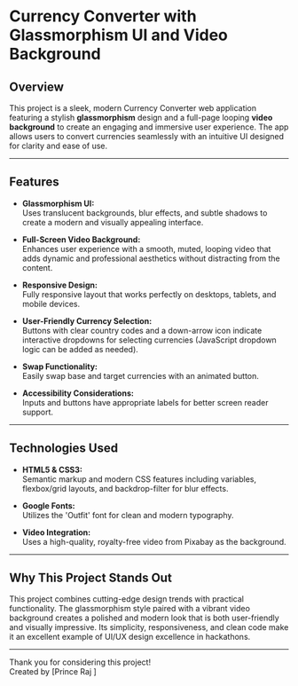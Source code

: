 # Currency Converter with Glassmorphism UI and Video Background

## Overview

This project is a sleek, modern Currency Converter web application featuring a stylish **glassmorphism** design and a full-page looping **video background** to create an engaging and immersive user experience. The app allows users to convert currencies seamlessly with an intuitive UI designed for clarity and ease of use.

---

## Features

- **Glassmorphism UI:**  
  Uses translucent backgrounds, blur effects, and subtle shadows to create a modern and visually appealing interface.

- **Full-Screen Video Background:**  
  Enhances user experience with a smooth, muted, looping video that adds dynamic and professional aesthetics without distracting from the content.

- **Responsive Design:**  
  Fully responsive layout that works perfectly on desktops, tablets, and mobile devices.

- **User-Friendly Currency Selection:**  
  Buttons with clear country codes and a down-arrow icon indicate interactive dropdowns for selecting currencies (JavaScript dropdown logic can be added as needed).

- **Swap Functionality:**  
  Easily swap base and target currencies with an animated button.

- **Accessibility Considerations:**  
  Inputs and buttons have appropriate labels for better screen reader support.

---

## Technologies Used

- **HTML5 & CSS3:**  
  Semantic markup and modern CSS features including variables, flexbox/grid layouts, and backdrop-filter for blur effects.

- **Google Fonts:**  
  Utilizes the 'Outfit' font for clean and modern typography.

- **Video Integration:**  
  Uses a high-quality, royalty-free video from Pixabay as the background.

---


## Why This Project Stands Out

This project combines cutting-edge design trends with practical functionality. The glassmorphism style paired with a vibrant video background creates a polished and modern look that is both user-friendly and visually impressive. Its simplicity, responsiveness, and clean code make it an excellent example of UI/UX design excellence in hackathons.

---



Thank you for considering this project!  
Created by [Prince Raj ]

